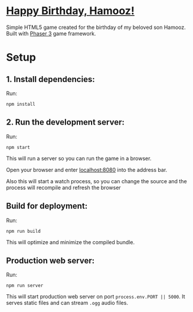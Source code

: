 # [Happy Birthday, Hamooz!]() 
Simple HTML5 game created for the birthday of my beloved son Hamooz.  
Built with [Phaser 3](https://phaser.io/phaser3) game framework.  

# Setup

## 1. Install dependencies:

Run:

```npm install```

## 2. Run the development server:

Run:

```npm start```

This will run a server so you can run the game in a browser.

Open your browser and enter [localhost:8080](http://localhost:8080) into the address bar.

Also this will start a watch process, so you can change the source and the process will recompile and refresh the browser


## Build for deployment:

Run:

```npm run build```

This will optimize and minimize the compiled bundle.

## Production web server:

Run:

```npm run server```

This will start production web server on port `process.env.PORT || 5000`. It serves static files and
can stream `.ogg` audio files.

